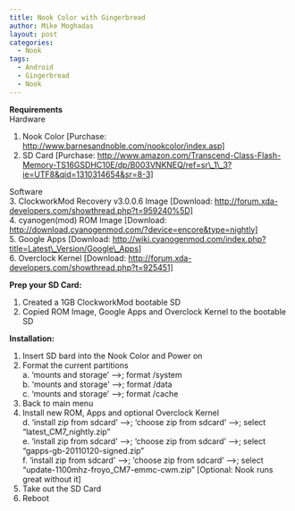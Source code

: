 ```yaml
---
title: Nook Color with Gingerbread
author: Mike Moghadas
layout: post
categories:
  - Nook
tags:
  - Android
  - Gingerbread
  - Nook
---
```

**Requirements**  
Hardware  
1. Nook Color [Purchase: http://www.barnesandnoble.com/nookcolor/index.asp]  
2. SD Card [Purchase: http://www.amazon.com/Transcend-Class-Flash-Memory-TS16GSDHC10E/dp/B003VNKNEQ/ref=sr\_1\_3?ie=UTF8&qid=1310314654&sr=8-3]

<!--more-->

Software  
3. ClockworkMod Recovery v3.0.0.6 Image [Download: http://forum.xda-developers.com/showthread.php?t=959240%5D]  
4. cyanogen(mod) ROM Image [Download: http://download.cyanogenmod.com/?device=encore&type=nightly]  
5. Google Apps [Download: http://wiki.cyanogenmod.com/index.php?title=Latest\_Version/Google\_Apps]  
6. Overclock Kernel [Download: http://forum.xda-developers.com/showthread.php?t=925451]

**Prep your SD Card:**  
1. Created a 1GB ClockworkMod bootable SD  
2. Copied ROM Image, Google Apps and Overclock Kernel to the bootable SD

**Installation:**  
1. Insert SD bard into the Nook Color and Power on  
2. Format the current partitions  
a. &#8216;mounts and storage&#8217; &#8211;>; format /system  
b. &#8216;mounts and storage&#8217; &#8211;>; format /data  
c. &#8216;mounts and storage&#8217; &#8211;>; format /cache  
3. Back to main menu  
4. Install new ROM, Apps and optional Overclock Kernel  
d. &#8216;install zip from sdcard&#8217; &#8211;>; &#8216;choose zip from sdcard&#8217; &#8211;>; select &#8220;latest\_CM7\_nightly.zip&#8221;  
e. &#8216;install zip from sdcard&#8217; &#8211;>; &#8216;choose zip from sdcard&#8217; &#8211;>; select &#8220;gapps-gb-20110120-signed.zip&#8221;  
f. &#8216;install zip from sdcard&#8217; &#8211;>; &#8216;choose zip from sdcard&#8217; &#8211;>; select &#8220;update-1100mhz-froyo_CM7-emmc-cwm.zip&#8221; [Optional: Nook runs great without it]  
5. Take out the SD Card  
6. Reboot
